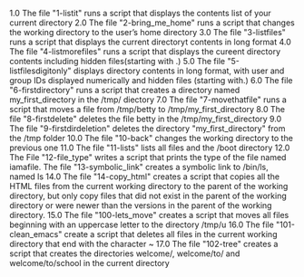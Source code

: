 1.0 The file "1-listit" runs a script that displays the contents list of your current directory
2.0 The file "2-bring_me_home" runs a script that changes the working directory to the user’s home directory
3.0 The file "3-listfiles" runs a script that displays the current directoryt contents in long format
4.0 The file "4-listmorefiles" runs a script that displays the cureent directory contents including hidden files(starting with .)
5.0 The file "5-listfilesdigitonly" displays directory  contents in long format, with user and group IDs displayed numerically and hidden files (starting with.)
6.0 The file "6-firstdirectory" runs a script that creates a directory named my_first_directory in the /tmp/ diectory
7.0 The file "7-movethatfile" runs a script that moves a file from /tmp/betty to /tmp/my_first_directory
8.0 The file "8-firstdelete" deletes the file betty in the  /tmp/my_first_directory
9.0 The file "9-firstdirdeletion" deletes the directory "my_first_directory" from the /tmp folder
10.0 The file "10-back" changes the working directory to the previous one
11.0 The file "11-lists" lists all files and the /boot directory
12.0 The File "12-file_type" writes a script that prints the type of the file named iamafile.
The file "13-symbolic_link" creates a symbolic link to /bin/ls, named ls
14.0 The file "14-copy_html" creates a script that copies all the HTML files from the current working directory to the parent of the working directory, but only copy files that did not exist in the parent of the working directory or were newer than the versions in the parent of the working directory.
15.0 The file "100-lets_move" creates a script that moves all files beginning with an uppercase letter to the directory /tmp/u
16.0 The file "101-clean_emacs" create a script that deletes all files in the current working directory that end with the character ~
17.0 The file "102-tree" creates a script that creates the directories welcome/, welcome/to/ and welcome/to/school in the current directory
